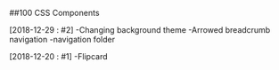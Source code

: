 ##100 CSS Components

[2018-12-29 : #2]
	-Changing background theme
	-Arrowed breadcrumb navigation
	-navigation folder
	
[2018-12-20 : #1]
	-Flipcard 
